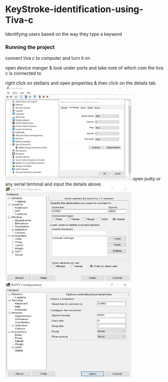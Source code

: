 # KeyStroke-identification-using-Tiva-c
Identifying users based on the way they type a keyword
### Running the project
connect tiva c to computer and turn it on

open device manger & look under ports and take note of which com the tiva c is connected to

right click on stellaris and open properties & then click on the details tab.
<img src="DeviceManager.png" data-canonical-src="DeviceManager.png" width="400" height="300" />
open putty or any serial terminal and input the details above.
<img src="putty1.png" data-canonical-src="putty1.png" width="400" height="300" />
<img src="putty2.png" data-canonical-src="putty2.png" width="400" height="300" />
